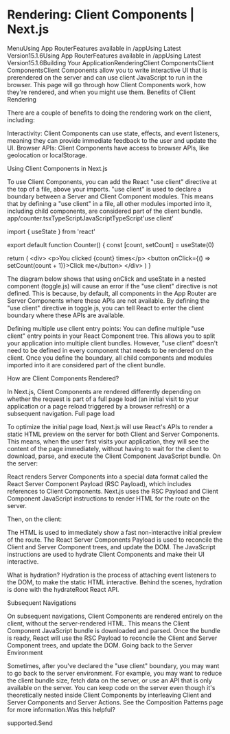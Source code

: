 # Rendering: Client Components | Next.js

<p>MenuUsing App RouterFeatures available in /appUsing Latest Version15.1.6Using App RouterFeatures available in /appUsing Latest Version15.1.6Building Your ApplicationRenderingClient ComponentsClient ComponentsClient Components allow you to write interactive UI that is prerendered on the server and can use client JavaScript to run in the browser.
This page will go through how Client Components work, how they're rendered, and when you might use them.
Benefits of Client Rendering</p>
<p>There are a couple of benefits to doing the rendering work on the client, including:</p>
<p>Interactivity: Client Components can use state, effects, and event listeners, meaning they can provide immediate feedback to the user and update the UI.
Browser APIs: Client Components have access to browser APIs, like geolocation or localStorage.</p>
<p>Using Client Components in Next.js</p>
<p>To use Client Components, you can add the React &quot;use client&quot; directive at the top of a file, above your imports.
&quot;use client&quot; is used to declare a boundary between a Server and Client Component modules. This means that by defining a &quot;use client&quot; in a file, all other modules imported into it, including child components, are considered part of the client bundle.
app/counter.tsxTypeScriptJavaScriptTypeScript'use client'</p>
<p>import { useState } from 'react'</p>
<p>export default function Counter() {
const [count, setCount] = useState(0)</p>
<p>return (
&lt;div&gt;
&lt;p&gt;You clicked {count} times&lt;/p&gt;
&lt;button onClick={() =&gt; setCount(count + 1)}&gt;Click me&lt;/button&gt;
&lt;/div&gt;
)
}</p>
<p>The diagram below shows that using onClick and useState in a nested component (toggle.js) will cause an error if the &quot;use client&quot; directive is not defined. This is because, by default, all components in the App Router are Server Components where these APIs are not available. By defining the &quot;use client&quot; directive in toggle.js, you can tell React to enter the client boundary where these APIs are available.</p>
<p>Defining multiple use client entry points:
You can define multiple &quot;use client&quot; entry points in your React Component tree. This allows you to split your application into multiple client bundles.
However, &quot;use client&quot; doesn't need to be defined in every component that needs to be rendered on the client. Once you define the boundary, all child components and modules imported into it are considered part of the client bundle.</p>
<p>How are Client Components Rendered?</p>
<p>In Next.js, Client Components are rendered differently depending on whether the request is part of a full page load (an initial visit to your application or a page reload triggered by a browser refresh) or a subsequent navigation.
Full page load</p>
<p>To optimize the initial page load, Next.js will use React's APIs to render a static HTML preview on the server for both Client and Server Components. This means, when the user first visits your application, they will see the content of the page immediately, without having to wait for the client to download, parse, and execute the Client Component JavaScript bundle.
On the server:</p>
<p>React renders Server Components into a special data format called the React Server Component Payload (RSC Payload), which includes references to Client Components.
Next.js uses the RSC Payload and Client Component JavaScript instructions to render HTML for the route on the server.</p>
<p>Then, on the client:</p>
<p>The HTML is used to immediately show a fast non-interactive initial preview of the route.
The React Server Components Payload is used to reconcile the Client and Server Component trees, and update the DOM.
The JavaScript instructions are used to hydrate Client Components and make their UI interactive.</p>
<p>What is hydration?
Hydration is the process of attaching event listeners to the DOM, to make the static HTML interactive. Behind the scenes, hydration is done with the hydrateRoot React API.</p>
<p>Subsequent Navigations</p>
<p>On subsequent navigations, Client Components are rendered entirely on the client, without the server-rendered HTML.
This means the Client Component JavaScript bundle is downloaded and parsed. Once the bundle is ready, React will use the RSC Payload to reconcile the Client and Server Component trees, and update the DOM.
Going back to the Server Environment</p>
<p>Sometimes, after you've declared the &quot;use client&quot; boundary, you may want to go back to the server environment. For example, you may want to reduce the client bundle size, fetch data on the server, or use an API that is only available on the server.
You can keep code on the server even though it's theoretically nested inside Client Components by interleaving Client and Server Components and Server Actions. See the Composition Patterns page for more information.Was this helpful?</p>
<p>supported.Send</p>
